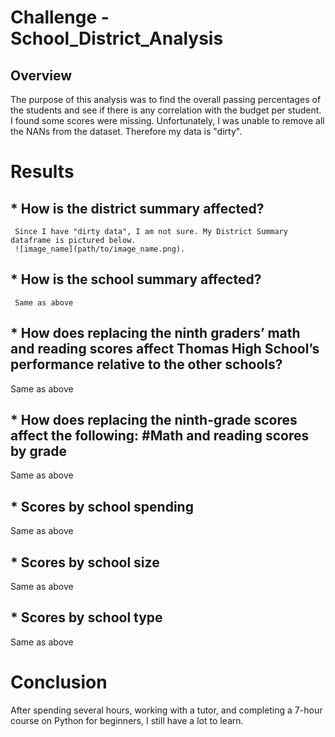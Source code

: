 # Challenge - School_District_Analysis

## Overview 
The purpose of this analysis was to find the overall passing percentages of the students and see if there is any correlation with the budget per student. I found some scores were missing. Unfortunately, I was unable to remove all the NANs from the dataset. Therefore my data is "dirty".

# Results

## * How is the district summary affected?
     Since I have "dirty data", I am not sure. My District Summary dataframe is pictured below.
     ![image_name](path/to/image_name.png).

## * How is the school summary affected?
     Same as above

## * How does replacing the ninth graders’ math and reading scores affect Thomas High School’s performance relative to the other schools?

Same as above
## * How does replacing the ninth-grade scores affect the following: #Math and reading scores by grade

Same as above

## * Scores by school spending

Same as above

## * Scores by school size

Same as above

## * Scores by school type

Same as above

# Conclusion

After spending several hours, working with a tutor, and completing a 7-hour course on Python for beginners, I still have a lot to learn.
